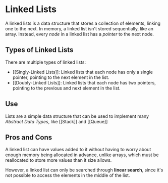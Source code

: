 # Linked Lists
A linked lists is a data structure that stores a collection of elements, linking one to the next. In memory, a linked list isn't stored sequentially, like an array. Instead, every *node* in a linked list has a *pointer* to the next node.

## Types of Linked Lists
There are multiple types of linked lists:
- [[Singly-Linked Lists]]: Linked lists that each node has only a single pointer, pointing to the next element in the list.
- [[Doubly-Linked Lists]]: Linked lists that each node has two pointers, pointing to the previous and next element in the list.

## Use
Lists are a simple data structure that can be used to implement many *Abstract Data Types*, like [[Stack]] and [[Queue]]

## Pros and Cons
A linked list can have values added to it without having to worry about enough memory being allocated in advance, unlike arrays, which must be reallocated to store more values than it size allows.

However, a linked list can only be searched through **linear search**, since it's not possible to access the elements in the middle of the list.
